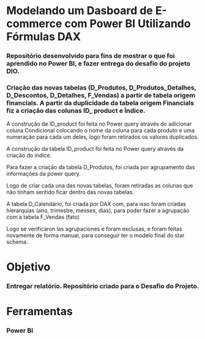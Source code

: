 # Modelando um Dasboard de E-commerce com Power BI Utilizando Fórmulas DAX

### Repositório desenvolvido para fins de mostrar o que foi aprendido no Power BI, e fazer entrega do desafio do projeto DIO.
### Criação das novas tabelas (D_Produtos, D_Produtos_Detalhes, D_Descontos, D_Detalhes, F_Vendas) a partir de tabela origem financials. A partir da duplicidade da tabela origem Financials fiz a criação das colunas ID_ product e Índice.
A construção de ID_product foi feita no Power query através do adicionar coluna Condicional colocando o nome da coluna para cada produto e uma numeração para cada um deles, logo foram retirados os valores duplicados.

A construção da tabela ID_product foi feita no Power query através da criação do índice. 

Para fazer a criação da tabela D_Produtos, foi criada por agrupamento das informações da power query.

Logo de criar cada una das novas tabelas, foram retiradas as colunas que não tinham sentido ficar dentro das novas tabelas.

A tabela D_Calendário, foi criada por DAX com, para isso foram criadas hierarquias (ano, trimestre, messes, dias), para poder fazer a agrupação com a tabela F_Vendas (fato)
	
Logo se verificaron las agrupaciones e foram exclusas, e foram feitas novamente de forma manual, para conseguir ter o modelo final do star schema.


# Objetivo

### Entregar relatório. Repositório criado para o Desafio do Projeto.

# Ferramentas

### Power BI

